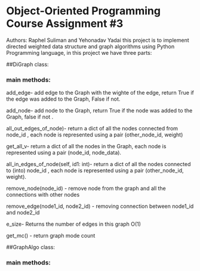 # Object-Oriented Programming Course Assignment #3
Authors: Raphel Suliman and Yehonadav Yadai
this project is to implement directed weighted data structure and graph algorithms using Python Programming language, in this project we have three parts:

##DiGraph class:
### main methods:
add_edge- add edge to the Graph with the wighte of the edge, return True if the edge was added to the Graph, False if not.

add_node- add node to the Graph, return True if the node was added to the Graph, false if not .

all_out_edges_of_node)- return a dict of all the nodes connected from node_id , each node is represented using a pair
(other_node_id, weight) 

get_all_v- return a dict of all the nodes in the Graph, each node is represented using a pair (node_id, node_data). 

all_in_edges_of_node(self, id1: int)- return a dict of all the nodes connected to (into) node_id , each node is represented using a pair (other_node_id, weight).

remove_node(node_id) - remove node from the graph and all the connections with other nodes

remove_edge(node1_id, node2_id) - removing connection between node1_id and node2_id

e_size- Returns the number of edges in this graph O(1)

get_mc() - return graph mode count

##GraphAlgo class:
### main methods:
